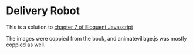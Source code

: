 # Delivery Robot
This is a solution to [chapter 7 of Eloquent Javascript](https://eloquentjavascript.net/07_robot.html)

The images were coppied from the book, and animatevillage.js was mostly coppied as well.